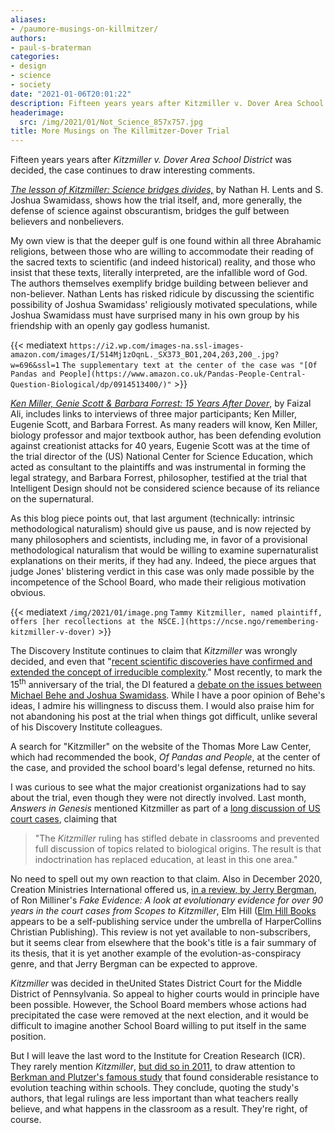 ```yaml
---
aliases:
- /paumore-musings-on-killmitzer/
authors:
- paul-s-braterman
categories:
- design
- science
- society
date: "2021-01-06T20:01:22"
description: Fifteen years years after Kitzmiller v. Dover Area School District was decided, the case continues to draw interesting comments.
headerimage:
  src: /img/2021/01/Not_Science_857x757.jpg
title: More Musings on The Killmitzer-Dover Trial
---
```


Fifteen years years after *Kitzmiller v. Dover Area School District* was decided, the case continues to draw interesting comments.

*[The lesson of Kitzmiller: Science bridges divides,](https://www.stltoday.com/opinion/columnists/nathan-h-lents-and-s-joshua-swamidass-the-lesson-of-kitzmiller-science-bridges-divides/article_829435cc-154f-5940-bf26-2456da663965.html,)* by Nathan H. Lents and S. Joshua Swamidass, shows how the trial itself, and, more generally, the defense of science against obscurantism, bridges the gulf between believers and nonbelievers.

My own view is that the deeper gulf is one found within all three Abrahamic religions, between those who are willing to accommodate their reading of the sacred texts to scientific (and indeed historical) reality, and those who insist that these texts, literally interpreted, are the infallible word of God. The authors themselves exemplify bridge building between believer and non-believer. Nathan Lents has risked ridicule by discussing the scientific possibility of Joshua Swamidass' religiously motivated speculations, while Joshua Swamidass must have surprised many in his own group by his friendship with an openly gay godless humanist.

{{< mediatext `https://i2.wp.com/images-na.ssl-images-amazon.com/images/I/514Mj1zOqnL._SX373_BO1,204,203,200_.jpg?w=696&ssl=1` `The supplementary text at the center of the case was "[Of Pandas and People](https://www.amazon.co.uk/Pandas-People-Central-Question-Biological/dp/0914513400/)"` >}}

*[Ken Miller, Genie Scott & Barbara Forrest: 15 Years After Dover](https://discourse.peacefulscience.org/t/faizal-ali-thoughts-on-mike-behe-joshua-swamidass-and-dover/12761)*, by Faizal Ali, includes links to interviews of three major participants; Ken Miller, Eugenie Scott, and Barbara Forrest. As many readers will know, Ken Miller, biology professor and major textbook author, has been defending evolution against creationist attacks for 40 years, Eugenie Scott was at the time of the trial director of the (US) National Center for Science Education, which acted as consultant to the plaintiffs and was instrumental in forming the legal strategy, and Barbara Forrest, philosopher, testified at the trial that Intelligent Design should not be considered science because of its reliance on the supernatural.

As this blog piece points out, that last argument (technically: intrinsic methodological naturalism) should give us pause, and is now rejected by many philosophers and scientists, including me, in favor of a provisional methodological naturalism that would be willing to examine supernaturalist explanations on their merits, if they had any. Indeed, the piece argues that judge Jones' blistering verdict in this case was only made possible by the incompetence of the School Board, who made their religious motivation obvious.

{{< mediatext `/img/2021/01/image.png` `Tammy Kitzmiller, named plaintiff, offers [her recollections at the NSCE.](https://ncse.ngo/remembering-kitzmiller-v-dover)` >}}

The Discovery Institute continues to claim that *Kitzmiller* was wrongly decided, and even that "[recent scientific discoveries have confirmed and extended the concept of irreducible complexity](https://www.discovery.org/2019/01/revolutionary-michael-behes-intelligent-design-documentary-is-now-free-online/)." Most recently, to mark the 15<sup>th</sup> anniversary of the trial, the DI featured a [debate on the issues between Michael Behe and Joshua Swamidass](https://www.discovery.org/v/the-kitzmiller-v-dover-trial-and-intelligent-design-fifteen-years-on/). While I have a poor opinion of Behe's ideas, I admire his willingness to discuss them. I would also praise him for not abandoning his post at the trial when things got difficult, unlike several of his Discovery Institute colleagues.

A search for "Kitzmiller" on the website of the Thomas More Law Center, which had recommended the book, *Of Pandas and People*, at the center of the case, and provided the school board's legal defense, returned no hits.

I was curious to see what the major creationist organizations had to say about the trial, even though they were not directly involved. Last month, *Answers in Genesis* mentioned Kitzmiller as part of a [long discussion of US court cases](https://answersingenesis.org/evolution/evolution-supreme-court/), claiming that

> "The *Kitzmiller* ruling has stifled debate in classrooms and prevented full discussion of topics related to biological origins. The result is that indoctrination has replaced education, at least in this one area."

No need to spell out my own reaction to that claim. Also in December 2020, Creation Ministries International offered us, [in a review, by Jerry Bergman](https://creation.com/journal-of-creation-343), of Ron Milliner's *Fake Evidence: A look at evolutionary evidence for over 90 years in the court cases from Scopes to Kitzmiller*, Elm Hill ([Elm Hill Books](https://elmhillbooks.com/aboutelmhillselfpublishing) appears to be a self-publishing service under the umbrella of HarperCollins Christian Publishing). This review is not yet available to non-subscribers, but it seems clear from elsewhere that the book's title is a fair summary of its thesis, that it is yet another example of the evolution-as-conspiracy genre, and that Jerry Bergman can be expected to approve.

*Kitzmiller* was decided in theUnited States District Court for the Middle District of Pennsylvania. So appeal to higher courts would in principle have been possible. However, the School Board members whose actions had precipitated the case were removed at the next election, and it would be difficult to imagine another School Board willing to put itself in the same position.

But I will leave the last word to the Institute for Creation Research (ICR). They rarely mention *Kitzmiller*, [but did so in 2011](https://www.icr.org/article/survey-results-evolution-weak-public), to draw attention to [Berkman and Plutzer's famous study](https://science.sciencemag.org/content/331/6016/404) that found considerable resistance to evolution teaching within schools. They conclude, quoting the study's authors, that legal rulings are less important than what teachers really believe, and what happens in the classroom as a result. They're right, of course.
